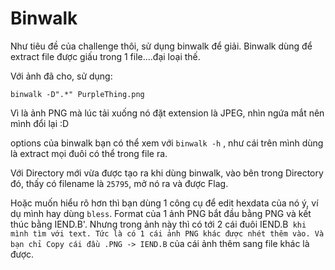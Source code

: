 # Binwalk

Như tiêu đề của challenge thôi, sử dụng binwalk để giải.
Binwalk dùng để extract file được giấu trong 1 file....đại loại thế.

Với ảnh đã cho, sử dụng:

`binwalk -D".*" PurpleThing.png`

Vì là ảnh PNG mà lúc tải xuống nó đặt extension là JPEG, nhìn ngứa mắt nên mình đổi lại :D

options của binwalk bạn có thể xem với `binwalk -h` , như cái trên mình dùng là extract mọi đuôi có thể trong file ra.

Với Directory mới vừa được tạo ra khi dùng binwalk, vào bên trong Directory đó, thấy có filename là `25795`, mở nó ra và được Flag.

Hoặc muốn hiểu rõ hơn thì bạn dùng 1 công cụ để edit hexdata của nó ý, ví dụ mình hay dùng `bless`. Format của 1 ảnh PNG bắt đầu bằng PNG và kết thúc bằng IEND.B'. Nhưng trong ảnh này thì có tới 2 cái đuôi IEND.B` khi mình tìm với text. Tức là có 1 cái ảnh PNG khác được nhét thêm vào. Và bạn chỉ Copy cái đầu .PNG -> IEND.B` của cái ảnh thêm sang file khác là được.
